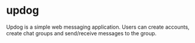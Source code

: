 # updog

Updog is a simple web messaging application.  Users can create accounts, create chat groups and send/receive messages to the group.

